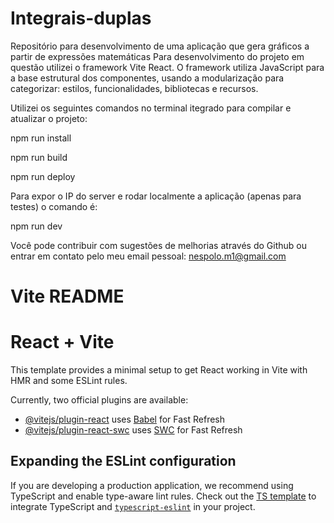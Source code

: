 # Integrais-duplas
 Repositório para desenvolvimento de uma aplicação que gera gráficos a partir de expressões matemáticas
 Para desenvolvimento do projeto em questão utilizei o framework Vite React. O framework utiliza JavaScript para a base estrutural dos componentes, usando a modularização para categorizar: estilos, funcionalidades, bibliotecas e recursos.

 Utilizei os seguintes comandos no terminal itegrado para compilar e atualizar o projeto:

  npm run install
 
  npm run build
  
  npm run deploy

 Para expor o IP do server e rodar localmente a aplicação (apenas para testes) o comando é:

 npm run dev

Você pode contribuir com sugestões de melhorias através do Github ou entrar em contato pelo meu email pessoal: nespolo.m1@gmail.com

# Vite README
# React + Vite

This template provides a minimal setup to get React working in Vite with HMR and some ESLint rules.

Currently, two official plugins are available:

- [@vitejs/plugin-react](https://github.com/vitejs/vite-plugin-react/blob/main/packages/plugin-react/README.md) uses [Babel](https://babeljs.io/) for Fast Refresh
- [@vitejs/plugin-react-swc](https://github.com/vitejs/vite-plugin-react-swc) uses [SWC](https://swc.rs/) for Fast Refresh

## Expanding the ESLint configuration

If you are developing a production application, we recommend using TypeScript and enable type-aware lint rules. Check out the [TS template](https://github.com/vitejs/vite/tree/main/packages/create-vite/template-react-ts) to integrate TypeScript and [`typescript-eslint`](https://typescript-eslint.io) in your project.
